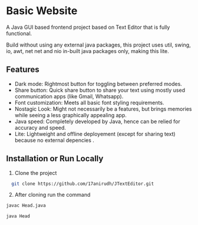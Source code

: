 
# Basic Website

A Java GUI based frontend project based on Text Editor that is fully functional.

Build without using any external java packages, this project uses util, swing, io, awt, net net and nio in-built java packages only, making this lite.


## Features

- Dark mode: Rightmost button for toggling between preferred modes.
- Share button: Quick share button to share your text using mostly used communication apps (like Gmail, Whatsapp).
- Font customization: Meets all basic font styling requirements.
- Nostagic Look: Might not necessarily be a features, but brings memories while seeing a less graphically appealing app.
- Java speed: Completely developed by Java, hence can be relied for accuracy and speed.
- Lite: Lightweight and offline deployement (except for sharing text) because no external depencies .



## Installation or Run Locally

1) Clone the project
```bash
  git clone https://github.com/17anirudh/JTextEditor.git
```
2) After cloning run the command
```bash
javac Head.java
```
```bash
java Head
```

